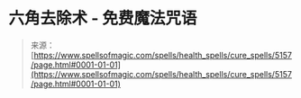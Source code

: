 <!--yml

category: 未分类

date: 2024-06-12 18:39:10

-->

# 六角去除术 - 免费魔法咒语

> 来源：[https://www.spellsofmagic.com/spells/health_spells/cure_spells/5157/page.html#0001-01-01](https://www.spellsofmagic.com/spells/health_spells/cure_spells/5157/page.html#0001-01-01)
